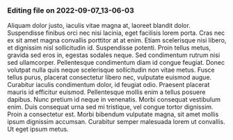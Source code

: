 

### Editing file on 2022-09-07_13-06-03

Aliquam dolor justo, iaculis vitae magna at, laoreet blandit dolor. Suspendisse finibus orci nec nisi lacinia, eget facilisis lorem porta. Cras nec ex sit amet magna convallis porttitor at at enim. Etiam scelerisque nisi libero, et dignissim nisl sollicitudin id. Suspendisse potenti. Proin tellus metus, gravida sed eros in, egestas sodales neque. Sed condimentum rutrum nisi sed ullamcorper. Pellentesque condimentum diam id congue feugiat. Donec volutpat nulla quis neque scelerisque sollicitudin non vitae metus. Fusce tellus purus, placerat consectetur libero nec, vulputate euismod augue. Curabitur iaculis condimentum dolor, id feugiat odio.
Praesent placerat mauris id efficitur euismod. Pellentesque mollis enim a tellus posuere dapibus. Nunc pretium id neque in venenatis. Morbi consequat vestibulum enim. Duis consequat urna sed mi tristique, vel congue tortor dignissim. Proin a consectetur est. Morbi bibendum vulputate magna, sit amet mollis ipsum dignissim accumsan. Curabitur semper malesuada lorem ut convallis. Ut eget ipsum metus.


